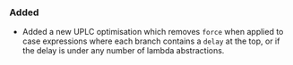 ### Added

- Added a new UPLC optimisation which removes `force` when applied to case expressions where each branch contains a `delay` at the top, or if the delay is under any number of lambda abstractions.
